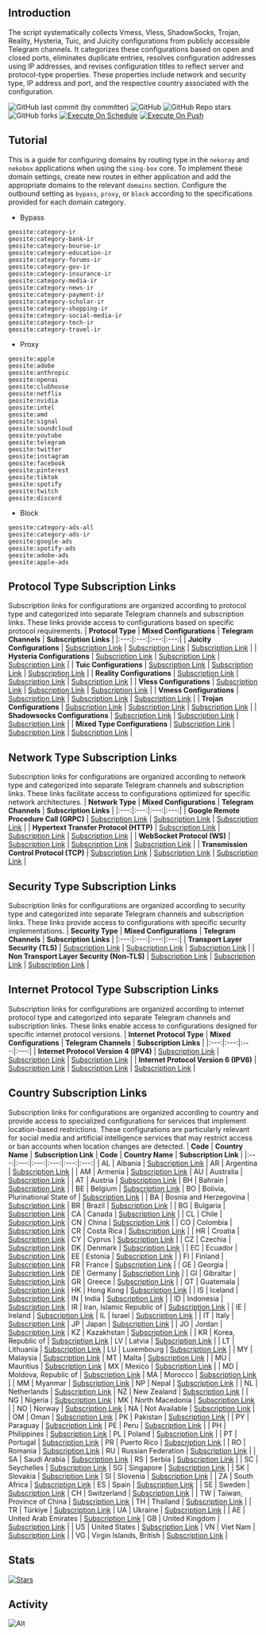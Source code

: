 ## Introduction
The script systematically collects Vmess, Vless, ShadowSocks, Trojan, Reality, Hysteria, Tuic, and Juicity configurations from publicly accessible Telegram channels. It categorizes these configurations based on open and closed ports, eliminates duplicate entries, resolves configuration addresses using IP addresses, and revises configuration titles to reflect server and protocol-type properties. These properties include network and security type, IP address and port, and the respective country associated with the configuration.

![GitHub last commit (by committer)](https://img.shields.io/github/last-commit/lagzian/telegram-configs-collector?label=Last%20Commit&color=%2338914b)
![GitHub](https://img.shields.io/github/license/lagzian/telegram-configs-collector?label=License&color=yellow)
![GitHub Repo stars](https://img.shields.io/github/stars/lagzian/telegram-configs-collector?label=Stars&color=red&style=flat)
![GitHub forks](https://img.shields.io/github/forks/lagzian/telegram-configs-collector?label=Forks&color=blue&style=flat)
[![Execute On Schedule](https://github.com/lagzian/telegram-configs-collector/actions/workflows/schedule.yml/badge.svg)](https://github.com/lagzian/telegram-configs-collector/actions/workflows/schedule.yml)
[![Execute On Push](https://github.com/lagzian/telegram-configs-collector/actions/workflows/push.yml/badge.svg)](https://github.com/lagzian/telegram-configs-collector/actions/workflows/push.yml)

## Tutorial
This is a guide for configuring domains by routing type in the `nekoray` and `nekobox` applications when using the `sing-box` core. To implement these domain settings, create new routes in either application and add the appropriate domains to the relevant `domains` section. Configure the outbound setting as `bypass`, `proxy`, or `block` according to the specifications provided for each domain category.

- Bypass
```
geosite:category-ir
geosite:category-bank-ir
geosite:category-bourse-ir
geosite:category-education-ir
geosite:category-forums-ir
geosite:category-gov-ir
geosite:category-insurance-ir
geosite:category-media-ir
geosite:category-news-ir
geosite:category-payment-ir
geosite:category-scholar-ir
geosite:category-shopping-ir
geosite:category-social-media-ir
geosite:category-tech-ir
geosite:category-travel-ir
```

- Proxy
```
geosite:apple
geosite:adobe
geosite:anthropic
geosite:openai
geosite:clubhouse
geosite:netflix
geosite:nvidia
geosite:intel
geosite:amd
geosite:signal
geosite:soundcloud
geosite:youtube
geosite:telegram
geosite:twitter
geosite:instagram
geosite:facebook
geosite:pinterest
geosite:tiktok
geosite:spotify
geosite:twitch
geosite:discord
```

- Block
```
geosite:category-ads-all
geosite:category-ads-ir
geosite:google-ads
geosite:spotify-ads
geosite:adobe-ads
geosite:apple-ads
```

## Protocol Type Subscription Links
Subscription links for configurations are organized according to protocol type and categorized into separate Telegram channels and subscription links. These links provide access to configurations based on specific protocol requirements.
| **Protocol Type** | **Mixed Configurations** | **Telegram Channels** | **Subscription Links** |
|:---:|:---:|:---:|:---:|
| **Juicity Configurations** | [Subscription Link](https://raw.githubusercontent.com/lagzian/telegram-configs-collector/main/protocols/juicity) | [Subscription Link](https://raw.githubusercontent.com/lagzian/telegram-configs-collector/main/channels/protocols/juicity) | [Subscription Link](https://raw.githubusercontent.com/lagzian/telegram-configs-collector/main/subscribe/protocols/juicity) |
| **Hysteria Configurations** | [Subscription Link](https://raw.githubusercontent.com/lagzian/telegram-configs-collector/main/protocols/hysteria) | [Subscription Link](https://raw.githubusercontent.com/lagzian/telegram-configs-collector/main/channels/protocols/hysteria) | [Subscription Link](https://raw.githubusercontent.com/lagzian/telegram-configs-collector/main/subscribe/protocols/hysteria) |
| **Tuic Configurations** | [Subscription Link](https://raw.githubusercontent.com/lagzian/telegram-configs-collector/main/protocols/tuic) | [Subscription Link](https://raw.githubusercontent.com/lagzian/telegram-configs-collector/main/channels/protocols/tuic) | [Subscription Link](https://raw.githubusercontent.com/lagzian/telegram-configs-collector/main/subscribe/protocols/tuic) |
| **Reality Configurations** | [Subscription Link](https://raw.githubusercontent.com/lagzian/telegram-configs-collector/main/protocols/reality) | [Subscription Link](https://raw.githubusercontent.com/lagzian/telegram-configs-collector/main/channels/protocols/reality) | [Subscription Link](https://raw.githubusercontent.com/lagzian/telegram-configs-collector/main/subscribe/protocols/reality) |
| **Vless Configurations** | [Subscription Link](https://raw.githubusercontent.com/lagzian/telegram-configs-collector/main/protocols/vless) | [Subscription Link](https://raw.githubusercontent.com/lagzian/telegram-configs-collector/main/channels/protocols/vless) | [Subscription Link](https://raw.githubusercontent.com/lagzian/telegram-configs-collector/main/subscribe/protocols/vless) |
| **Vmess Configurations** | [Subscription Link](https://raw.githubusercontent.com/lagzian/telegram-configs-collector/main/protocols/vmess) | [Subscription Link](https://raw.githubusercontent.com/lagzian/telegram-configs-collector/main/channels/protocols/vmess) | [Subscription Link](https://raw.githubusercontent.com/lagzian/telegram-configs-collector/main/subscribe/protocols/vmess) |
| **Trojan Configurations** | [Subscription Link](https://raw.githubusercontent.com/lagzian/telegram-configs-collector/main/protocols/trojan) | [Subscription Link](https://raw.githubusercontent.com/lagzian/telegram-configs-collector/main/channels/protocols/trojan) | [Subscription Link](https://raw.githubusercontent.com/lagzian/telegram-configs-collector/main/subscribe/protocols/trojan) |
| **Shadowsocks Configurations** | [Subscription Link](https://raw.githubusercontent.com/lagzian/telegram-configs-collector/main/protocols/shadowsocks) | [Subscription Link](https://raw.githubusercontent.com/lagzian/telegram-configs-collector/main/channels/protocols/shadowsocks) | [Subscription Link](https://raw.githubusercontent.com/lagzian/telegram-configs-collector/main/subscribe/protocols/shadowsocks) |
| **Mixed Type Configurations** | [Subscription Link](https://raw.githubusercontent.com/lagzian/telegram-configs-collector/main/splitted/mixed) | [Subscription Link](https://raw.githubusercontent.com/lagzian/telegram-configs-collector/main/splitted/channels) | [Subscription Link](https://raw.githubusercontent.com/lagzian/telegram-configs-collector/main/splitted/subscribe) |

## Network Type Subscription Links
Subscription links for configurations are organized according to network type and categorized into separate Telegram channels and subscription links. These links facilitate access to configurations optimized for specific network architectures.
| **Network Type** | **Mixed Configurations** | **Telegram Channels** | **Subscription Links** |
|:---:|:---:|:---:|:---:|
| **Google Remote Procedure Call (GRPC)** | [Subscription Link](https://raw.githubusercontent.com/lagzian/telegram-configs-collector/main/networks/grpc) | [Subscription Link](https://raw.githubusercontent.com/lagzian/telegram-configs-collector/main/channels/networks/grpc) | [Subscription Link](https://raw.githubusercontent.com/lagzian/telegram-configs-collector/main/subscribe/networks/grpc) |
| **Hypertext Transfer Protocol (HTTP)** | [Subscription Link](https://raw.githubusercontent.com/lagzian/telegram-configs-collector/main/networks/http) | [Subscription Link](https://raw.githubusercontent.com/lagzian/telegram-configs-collector/main/channels/networks/http) | [Subscription Link](https://raw.githubusercontent.com/lagzian/telegram-configs-collector/main/subscribe/networks/http) |
| **WebSocket Protocol (WS)** | [Subscription Link](https://raw.githubusercontent.com/lagzian/telegram-configs-collector/main/networks/ws) | [Subscription Link](https://raw.githubusercontent.com/lagzian/telegram-configs-collector/main/channels/networks/ws) | [Subscription Link](https://raw.githubusercontent.com/lagzian/telegram-configs-collector/main/subscribe/networks/ws) |
 | **Transmission Control Protocol (TCP)** | [Subscription Link](https://raw.githubusercontent.com/lagzian/telegram-configs-collector/main/networks/tcp) | [Subscription Link](https://raw.githubusercontent.com/lagzian/telegram-configs-collector/main/channels/networks/tcp) | [Subscription Link](https://raw.githubusercontent.com/lagzian/telegram-configs-collector/main/subscribe/networks/tcp) |

## Security Type Subscription Links
Subscription links for configurations are organized according to security type and categorized into separate Telegram channels and subscription links. These links provide access to configurations with specific security implementations.
| **Security Type** | **Mixed Configurations** | **Telegram Channels** | **Subscription Links** |
|:---:|:---:|:---:|:---:|
| **Transport Layer Security (TLS)** | [Subscription Link](https://raw.githubusercontent.com/lagzian/telegram-configs-collector/main/security/tls) | [Subscription Link](https://raw.githubusercontent.com/lagzian/telegram-configs-collector/main/channels/security/tls) | [Subscription Link](https://raw.githubusercontent.com/lagzian/telegram-configs-collector/main/subscribe/security/tls) |
| **Non Transport Layer Security (Non-TLS)** | [Subscription Link](https://raw.githubusercontent.com/lagzian/telegram-configs-collector/main/security/non-tls) | [Subscription Link](https://raw.githubusercontent.com/lagzian/telegram-configs-collector/main/channels/security/non-tls) | [Subscription Link](https://raw.githubusercontent.com/lagzian/telegram-configs-collector/main/subscribe/security/non-tls) |

## Internet Protocol Type Subscription Links
Subscription links for configurations are organized according to internet protocol type and categorized into separate Telegram channels and subscription links. These links enable access to configurations designed for specific internet protocol versions.
| **Internet Protocol Type** | **Mixed Configurations** | **Telegram Channels** | **Subscription Links** |
|:---:|:---:|:---:|:---:|
| **Internet Protocol Version 4 (IPV4)** | [Subscription Link](https://raw.githubusercontent.com/lagzian/telegram-configs-collector/main/layers/ipv4) | [Subscription Link](https://raw.githubusercontent.com/lagzian/telegram-configs-collector/main/channels/layers/ipv4) | [Subscription Link](https://raw.githubusercontent.com/lagzian/telegram-configs-collector/main/subscribe/layers/ipv4) |
| **Internet Protocol Version 6 (IPV6)** | [Subscription Link](https://raw.githubusercontent.com/lagzian/telegram-configs-collector/main/layers/ipv6) | [Subscription Link](https://raw.githubusercontent.com/lagzian/telegram-configs-collector/main/channels/layers/ipv6) | [Subscription Link](https://raw.githubusercontent.com/lagzian/telegram-configs-collector/main/subscribe/layers/ipv6) |

## Country Subscription Links
Subscription links for configurations are organized according to country and provide access to specialized configurations for services that implement location-based restrictions. These configurations are particularly relevant for social media and artificial intelligence services that may restrict access or ban accounts when location changes are detected.
| **Code** | **Country Name** | **Subscription Link** | **Code** | **Country Name** | **Subscription Link** |
|:---:|:---:|:---:|:---:|:---:|:---:|
| AL | Albania | [Subscription Link](https://raw.githubusercontent.com/lagzian/telegram-configs-collector/main/countries/al/mixed) | AR | Argentina | [Subscription Link](https://raw.githubusercontent.com/lagzian/telegram-configs-collector/main/countries/ar/mixed) |
| AM | Armenia | [Subscription Link](https://raw.githubusercontent.com/lagzian/telegram-configs-collector/main/countries/am/mixed) | AU | Australia | [Subscription Link](https://raw.githubusercontent.com/lagzian/telegram-configs-collector/main/countries/au/mixed) |
| AT | Austria | [Subscription Link](https://raw.githubusercontent.com/lagzian/telegram-configs-collector/main/countries/at/mixed) | BH | Bahrain | [Subscription Link](https://raw.githubusercontent.com/lagzian/telegram-configs-collector/main/countries/bh/mixed) |
| BE | Belgium | [Subscription Link](https://raw.githubusercontent.com/lagzian/telegram-configs-collector/main/countries/be/mixed) | BO | Bolivia, Plurinational State of | [Subscription Link](https://raw.githubusercontent.com/lagzian/telegram-configs-collector/main/countries/bo/mixed) |
| BA | Bosnia and Herzegovina | [Subscription Link](https://raw.githubusercontent.com/lagzian/telegram-configs-collector/main/countries/ba/mixed) | BR | Brazil | [Subscription Link](https://raw.githubusercontent.com/lagzian/telegram-configs-collector/main/countries/br/mixed) |
| BG | Bulgaria | [Subscription Link](https://raw.githubusercontent.com/lagzian/telegram-configs-collector/main/countries/bg/mixed) | CA | Canada | [Subscription Link](https://raw.githubusercontent.com/lagzian/telegram-configs-collector/main/countries/ca/mixed) |
| CL | Chile | [Subscription Link](https://raw.githubusercontent.com/lagzian/telegram-configs-collector/main/countries/cl/mixed) | CN | China | [Subscription Link](https://raw.githubusercontent.com/lagzian/telegram-configs-collector/main/countries/cn/mixed) |
| CO | Colombia | [Subscription Link](https://raw.githubusercontent.com/lagzian/telegram-configs-collector/main/countries/co/mixed) | CR | Costa Rica | [Subscription Link](https://raw.githubusercontent.com/lagzian/telegram-configs-collector/main/countries/cr/mixed) |
| HR | Croatia | [Subscription Link](https://raw.githubusercontent.com/lagzian/telegram-configs-collector/main/countries/hr/mixed) | CY | Cyprus | [Subscription Link](https://raw.githubusercontent.com/lagzian/telegram-configs-collector/main/countries/cy/mixed) |
| CZ | Czechia | [Subscription Link](https://raw.githubusercontent.com/lagzian/telegram-configs-collector/main/countries/cz/mixed) | DK | Denmark | [Subscription Link](https://raw.githubusercontent.com/lagzian/telegram-configs-collector/main/countries/dk/mixed) |
| EC | Ecuador | [Subscription Link](https://raw.githubusercontent.com/lagzian/telegram-configs-collector/main/countries/ec/mixed) | EE | Estonia | [Subscription Link](https://raw.githubusercontent.com/lagzian/telegram-configs-collector/main/countries/ee/mixed) |
| FI | Finland | [Subscription Link](https://raw.githubusercontent.com/lagzian/telegram-configs-collector/main/countries/fi/mixed) | FR | France | [Subscription Link](https://raw.githubusercontent.com/lagzian/telegram-configs-collector/main/countries/fr/mixed) |
| GE | Georgia | [Subscription Link](https://raw.githubusercontent.com/lagzian/telegram-configs-collector/main/countries/ge/mixed) | DE | Germany | [Subscription Link](https://raw.githubusercontent.com/lagzian/telegram-configs-collector/main/countries/de/mixed) |
| GI | Gibraltar | [Subscription Link](https://raw.githubusercontent.com/lagzian/telegram-configs-collector/main/countries/gi/mixed) | GR | Greece | [Subscription Link](https://raw.githubusercontent.com/lagzian/telegram-configs-collector/main/countries/gr/mixed) |
| GT | Guatemala | [Subscription Link](https://raw.githubusercontent.com/lagzian/telegram-configs-collector/main/countries/gt/mixed) | HK | Hong Kong | [Subscription Link](https://raw.githubusercontent.com/lagzian/telegram-configs-collector/main/countries/hk/mixed) |
| IS | Iceland | [Subscription Link](https://raw.githubusercontent.com/lagzian/telegram-configs-collector/main/countries/is/mixed) | IN | India | [Subscription Link](https://raw.githubusercontent.com/lagzian/telegram-configs-collector/main/countries/in/mixed) |
| ID | Indonesia | [Subscription Link](https://raw.githubusercontent.com/lagzian/telegram-configs-collector/main/countries/id/mixed) | IR | Iran, Islamic Republic of | [Subscription Link](https://raw.githubusercontent.com/lagzian/telegram-configs-collector/main/countries/ir/mixed) |
| IE | Ireland | [Subscription Link](https://raw.githubusercontent.com/lagzian/telegram-configs-collector/main/countries/ie/mixed) | IL | Israel | [Subscription Link](https://raw.githubusercontent.com/lagzian/telegram-configs-collector/main/countries/il/mixed) |
| IT | Italy | [Subscription Link](https://raw.githubusercontent.com/lagzian/telegram-configs-collector/main/countries/it/mixed) | JP | Japan | [Subscription Link](https://raw.githubusercontent.com/lagzian/telegram-configs-collector/main/countries/jp/mixed) |
| JO | Jordan | [Subscription Link](https://raw.githubusercontent.com/lagzian/telegram-configs-collector/main/countries/jo/mixed) | KZ | Kazakhstan | [Subscription Link](https://raw.githubusercontent.com/lagzian/telegram-configs-collector/main/countries/kz/mixed) |
| KR | Korea, Republic of | [Subscription Link](https://raw.githubusercontent.com/lagzian/telegram-configs-collector/main/countries/kr/mixed) | LV | Latvia | [Subscription Link](https://raw.githubusercontent.com/lagzian/telegram-configs-collector/main/countries/lv/mixed) |
| LT | Lithuania | [Subscription Link](https://raw.githubusercontent.com/lagzian/telegram-configs-collector/main/countries/lt/mixed) | LU | Luxembourg | [Subscription Link](https://raw.githubusercontent.com/lagzian/telegram-configs-collector/main/countries/lu/mixed) |
| MY | Malaysia | [Subscription Link](https://raw.githubusercontent.com/lagzian/telegram-configs-collector/main/countries/my/mixed) | MT | Malta | [Subscription Link](https://raw.githubusercontent.com/lagzian/telegram-configs-collector/main/countries/mt/mixed) |
| MU | Mauritius | [Subscription Link](https://raw.githubusercontent.com/lagzian/telegram-configs-collector/main/countries/mu/mixed) | MX | Mexico | [Subscription Link](https://raw.githubusercontent.com/lagzian/telegram-configs-collector/main/countries/mx/mixed) |
| MD | Moldova, Republic of | [Subscription Link](https://raw.githubusercontent.com/lagzian/telegram-configs-collector/main/countries/md/mixed) | MA | Morocco | [Subscription Link](https://raw.githubusercontent.com/lagzian/telegram-configs-collector/main/countries/ma/mixed) |
| MM | Myanmar | [Subscription Link](https://raw.githubusercontent.com/lagzian/telegram-configs-collector/main/countries/mm/mixed) | NP | Nepal | [Subscription Link](https://raw.githubusercontent.com/lagzian/telegram-configs-collector/main/countries/np/mixed) |
| NL | Netherlands | [Subscription Link](https://raw.githubusercontent.com/lagzian/telegram-configs-collector/main/countries/nl/mixed) | NZ | New Zealand | [Subscription Link](https://raw.githubusercontent.com/lagzian/telegram-configs-collector/main/countries/nz/mixed) |
| NG | Nigeria | [Subscription Link](https://raw.githubusercontent.com/lagzian/telegram-configs-collector/main/countries/ng/mixed) | MK | North Macedonia | [Subscription Link](https://raw.githubusercontent.com/lagzian/telegram-configs-collector/main/countries/mk/mixed) |
| NO | Norway | [Subscription Link](https://raw.githubusercontent.com/lagzian/telegram-configs-collector/main/countries/no/mixed) | NA | Not Available | [Subscription Link](https://raw.githubusercontent.com/lagzian/telegram-configs-collector/main/countries/na/mixed) |
| OM | Oman | [Subscription Link](https://raw.githubusercontent.com/lagzian/telegram-configs-collector/main/countries/om/mixed) | PK | Pakistan | [Subscription Link](https://raw.githubusercontent.com/lagzian/telegram-configs-collector/main/countries/pk/mixed) |
| PY | Paraguay | [Subscription Link](https://raw.githubusercontent.com/lagzian/telegram-configs-collector/main/countries/py/mixed) | PE | Peru | [Subscription Link](https://raw.githubusercontent.com/lagzian/telegram-configs-collector/main/countries/pe/mixed) |
| PH | Philippines | [Subscription Link](https://raw.githubusercontent.com/lagzian/telegram-configs-collector/main/countries/ph/mixed) | PL | Poland | [Subscription Link](https://raw.githubusercontent.com/lagzian/telegram-configs-collector/main/countries/pl/mixed) |
| PT | Portugal | [Subscription Link](https://raw.githubusercontent.com/lagzian/telegram-configs-collector/main/countries/pt/mixed) | PR | Puerto Rico | [Subscription Link](https://raw.githubusercontent.com/lagzian/telegram-configs-collector/main/countries/pr/mixed) |
| RO | Romania | [Subscription Link](https://raw.githubusercontent.com/lagzian/telegram-configs-collector/main/countries/ro/mixed) | RU | Russian Federation | [Subscription Link](https://raw.githubusercontent.com/lagzian/telegram-configs-collector/main/countries/ru/mixed) |
| SA | Saudi Arabia | [Subscription Link](https://raw.githubusercontent.com/lagzian/telegram-configs-collector/main/countries/sa/mixed) | RS | Serbia | [Subscription Link](https://raw.githubusercontent.com/lagzian/telegram-configs-collector/main/countries/rs/mixed) |
| SC | Seychelles | [Subscription Link](https://raw.githubusercontent.com/lagzian/telegram-configs-collector/main/countries/sc/mixed) | SG | Singapore | [Subscription Link](https://raw.githubusercontent.com/lagzian/telegram-configs-collector/main/countries/sg/mixed) |
| SK | Slovakia | [Subscription Link](https://raw.githubusercontent.com/lagzian/telegram-configs-collector/main/countries/sk/mixed) | SI | Slovenia | [Subscription Link](https://raw.githubusercontent.com/lagzian/telegram-configs-collector/main/countries/si/mixed) |
| ZA | South Africa | [Subscription Link](https://raw.githubusercontent.com/lagzian/telegram-configs-collector/main/countries/za/mixed) | ES | Spain | [Subscription Link](https://raw.githubusercontent.com/lagzian/telegram-configs-collector/main/countries/es/mixed) |
| SE | Sweden | [Subscription Link](https://raw.githubusercontent.com/lagzian/telegram-configs-collector/main/countries/se/mixed) | CH | Switzerland | [Subscription Link](https://raw.githubusercontent.com/lagzian/telegram-configs-collector/main/countries/ch/mixed) |
| TW | Taiwan, Province of China | [Subscription Link](https://raw.githubusercontent.com/lagzian/telegram-configs-collector/main/countries/tw/mixed) | TH | Thailand | [Subscription Link](https://raw.githubusercontent.com/lagzian/telegram-configs-collector/main/countries/th/mixed) |
| TR | Türkiye | [Subscription Link](https://raw.githubusercontent.com/lagzian/telegram-configs-collector/main/countries/tr/mixed) | UA | Ukraine | [Subscription Link](https://raw.githubusercontent.com/lagzian/telegram-configs-collector/main/countries/ua/mixed) |
| AE | United Arab Emirates | [Subscription Link](https://raw.githubusercontent.com/lagzian/telegram-configs-collector/main/countries/ae/mixed) | GB | United Kingdom | [Subscription Link](https://raw.githubusercontent.com/lagzian/telegram-configs-collector/main/countries/gb/mixed) |
| US | United States | [Subscription Link](https://raw.githubusercontent.com/lagzian/telegram-configs-collector/main/countries/us/mixed) | VN | Viet Nam | [Subscription Link](https://raw.githubusercontent.com/lagzian/telegram-configs-collector/main/countries/vn/mixed) |
| VG | Virgin Islands, British | [Subscription Link](https://raw.githubusercontent.com/lagzian/telegram-configs-collector/main/countries/vg/mixed) |
## Stats
[![Stars](https://starchart.cc/lagzian/telegram-configs-collector.svg?variant=adaptive)](https://starchart.cc/lagzian/telegram-configs-collector)
## Activity
![Alt](https://repobeats.axiom.co/api/embed/6e88aa7d66986824532760b5b14120a22c8ca813.svg "Repobeats analytics image")
